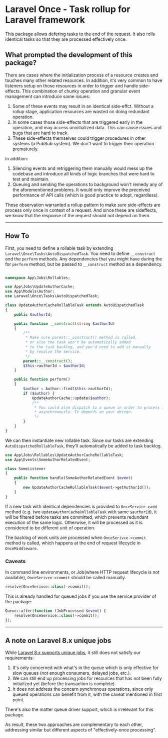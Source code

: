 
# Laravel Once - Task rollup for Laravel framework
This package allows defering tasks to the end of the request. It also rolls identical tasks so that they are processed effectively once.

## What prompted the development of this package?

There are cases where the initialization process of a resource creates and touches many other related resources. In addition, it's very common to have listeners setup on those resources in order to trigger and handle side-effects. This combination of chunky operation and granular event management can introduce some issues:

1. Some of these events may result in an identical side-effct. Without a rollup stage, application resources are wasted on doing redundant operation.
2. In some cases those side-effects that are triggered early in the operation, and may access uninitialized data. This can cause issues and bugs that are hard to track.
3. These side-effects themselves could trigger procedures in other systems (a PubSub system). We don't want to trigger their operation prematurely.

In addition:

1. Silencing events and retriggering them manually would mess up the codebase and introduce all kinds of logic branches that were hard to test and maintain.
2. Queuing and sending the operations to background won't remedy any of the aforementioned problems. It would only improve the preceived performance of API calls (which is good practice to adopt, regardless).

These observation warranted a rollup pattern to make sure side-effects are process only once in context of a request. And since these are sideffects, we know that the response of the request should not depend on them.

---

## How To

First, you need to define a rollable task by extending `Laravel\Once\Tasks\AutoDispatchedTask`. You need to define `__construct` and the `perform` methods. Any dependencies that you might have during the for `perform` method, but be passed to `__construct` method as a dependency.

```php

namespace App\Jobs\Rollables;

use App\Jobs\UpdateAuthorCache;
use App\Models\Author;
use Laravel\Once\Tasks\AutoDispatchedTask;

class UpdateAuthorCacheRollableTask extends AutoDispatchedTask
{
    public $authorId;

    public function __construct(string $authorId)
    {
        /**
         * Make sure parent::_construct() method is called.
         * or else the task won't be automatically added
         * to the task backlog, and you'd need to add it manually
         * by resolve the service.
         */
        parent::__construct();
        $this->authorId = $authorId;
    }

    public function perform()
    {
        $author = Author::find($this->authorId);
        if ($author) {
            UpdateAuthorCache::update($author);
            /**
             * You could also dispatch to a queue in order to process it
             * asynchronously. It depends on your design.
             */
        }
    }
}
```

We can then instantiate new rollable task. Since our tasks are extending `AutoDispatchedRollableTask`, they'll automatically be added to task backlog.

```php
use App\Jobs\Rollables\UpdateAuthorCacheRollableTask;
use App\Events\SomeAuthorRelatedEvent;

class SomeListener
{
    public function handle(SomeAuthorRelatedEvent $event)
    {
        new UpdateAuthorCacheRollableTask($event->getAuthorId());
    }
}
```

If a new task with identical dependencies is provided to `OnceService->add` method (e.g. two `UpdateAuthorCacheRollableTask` with same `$authorId`), it will be filtered before tasks are committed, which prevents redundant execution of the same logic. Otherwise, it will be processed as it is considered to be different unit of operation.

The backlog of work units are processed when `OnceSerivce->commit` method is called, which happens at the end of request lifecycle in `OnceMiddleware`.

### Caveats
In command line environments, or Job(where HTTP request lifecycle is not available), `OnceSerivce->commit` should be called manually.

```php
resolve(OnceSerivce::class)->commit();
```

This is already handled for queued jobs if you use the service provider of the package:

```php
Queue::after(function (JobProcessed $event) {
    resolve(OnceService::class)->commit();
});
```

---

## A note on Laravel 8.x unique jobs

While [Laravel 8.x supports unique jobs](https://laravel.com/docs/8.x/queues#unique-jobs), it still does not satisfy our requirements:

1. It's only concerned with what's in the queue which is only effective for slow queues (not enough consumers, delayed jobs, etc.).
2. We can still end up processing jobs for resources that has not been fully initialized yet (before the transaction is complete).
3. It does not address the concern synchronous operations, since only queued operations can benefit from it, with the caveat mentioned in first point.

There's also the matter queue driver support, which is irrelevant for this package.

As result, these two approaches are complementary to each other, addressing similar but different aspects of "effectively-once processing".


